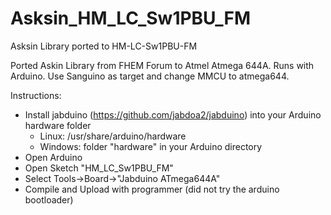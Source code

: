 Asksin\_HM\_LC\_Sw1PBU\_FM
======================

Asksin Library ported to HM\-LC\-Sw1PBU\-FM

Ported Askin Library from FHEM Forum to Atmel Atmega 644A. Runs with Arduino. Use Sanguino as target and change MMCU to atmega644.

Instructions:
* Install jabduino (https://github.com/jabdoa2/jabduino) into your Arduino hardware folder
    * Linux: /usr/share/arduino/hardware 
    * Windows: folder "hardware" in your Arduino directory
* Open Arduino
* Open Sketch "HM\_LC\_Sw1PBU\_FM"
* Select Tools->Board->"Jabduino ATmega644A"
* Compile and Upload with programmer (did not try the arduino bootloader)
